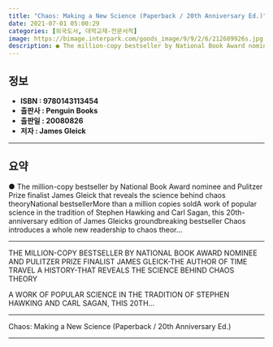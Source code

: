 ```yaml
---
title: "Chaos: Making a New Science (Paperback / 20th Anniversary Ed.)"
date: 2021-07-01 05:00:29
categories: [외국도서, 대학교재-전문서적]
image: https://bimage.interpark.com/goods_image/9/9/2/6/212689926s.jpg
description: ● The million-copy bestseller by National Book Award nominee and Pulitzer Prize finalist James Gleick that reveals the science behind chaos theoryNational best
---
```


## **정보**

- **ISBN : 9780143113454**
- **출판사 : Penguin Books**
- **출판일 : 20080826**
- **저자 : James Gleick**

------



## **요약**

●  The million-copy bestseller by National Book Award nominee and Pulitzer Prize finalist James Gleick that reveals the science behind chaos theoryNational bestsellerMore than a million copies soldA work of popular science in the tradition of Stephen Hawking and Carl Sagan, this 20th-anniversary edition of James Gleicks groundbreaking bestseller Chaos introduces a whole new readership to chaos theor...

------

THE MILLION-COPY BESTSELLER BY NATIONAL BOOK AWARD NOMINEE AND PULITZER PRIZE FINALIST JAMES GLEICK-THE AUTHOR OF TIME TRAVEL A HISTORY-THAT REVEALS THE SCIENCE BEHIND CHAOS THEORY

A WORK OF POPULAR SCIENCE IN THE TRADITION OF STEPHEN HAWKING AND CARL SAGAN, THIS 20TH... 

------


Chaos: Making a New Science (Paperback / 20th Anniversary Ed.) 

------


